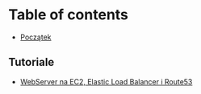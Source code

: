 # Table of contents

* [Początek](README.md)

## Tutoriale

* [WebServer na EC2, Elastic Load Balancer i Route53](tutoriale/webserver-na-ec2-elastic-load-balancer-i-route53.md)

